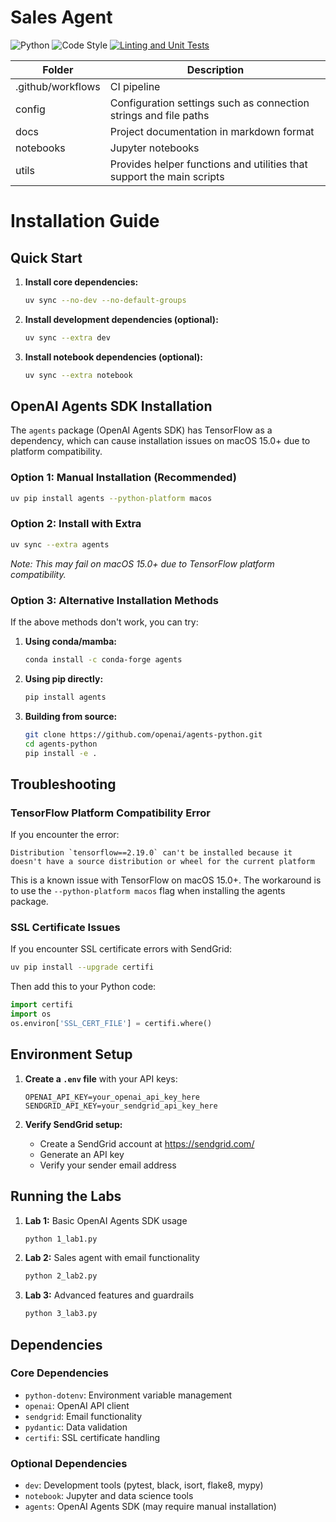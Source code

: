 # Sales Agent

![Python](https://img.shields.io/badge/python-3670A0?logo=python&logoColor=ffdd54&style=for-the-badge) ![Code Style](https://img.shields.io/badge/code%20style-pep8-orange) [![Linting and Unit Tests](https://github.com/Nomia-Limited/sales-agent/actions/workflows/ci.yml/badge.svg)](https://github.com/Nomia-Limited/sales-agent/actions/workflows/ci.yml)

| Folder | Description |
|--------|-------------|
|.github/workflows|CI pipeline|
|config|Configuration settings such as connection strings and file paths|
|docs|Project documentation in markdown format|
|notebooks|Jupyter notebooks|
|utils|Provides helper functions and utilities that support the main scripts|

# Installation Guide

## Quick Start

1. **Install core dependencies:**
   ```bash
   uv sync --no-dev --no-default-groups
   ```

2. **Install development dependencies (optional):**
   ```bash
   uv sync --extra dev
   ```

3. **Install notebook dependencies (optional):**
   ```bash
   uv sync --extra notebook
   ```

## OpenAI Agents SDK Installation

The `agents` package (OpenAI Agents SDK) has TensorFlow as a dependency, which can cause installation issues on macOS 15.0+ due to platform compatibility.

### Option 1: Manual Installation (Recommended)
```bash
uv pip install agents --python-platform macos
```

### Option 2: Install with Extra
```bash
uv sync --extra agents
```
*Note: This may fail on macOS 15.0+ due to TensorFlow platform compatibility.*

### Option 3: Alternative Installation Methods
If the above methods don't work, you can try:

1. **Using conda/mamba:**
   ```bash
   conda install -c conda-forge agents
   ```

2. **Using pip directly:**
   ```bash
   pip install agents
   ```

3. **Building from source:**
   ```bash
   git clone https://github.com/openai/agents-python.git
   cd agents-python
   pip install -e .
   ```

## Troubleshooting

### TensorFlow Platform Compatibility Error
If you encounter the error:
```
Distribution `tensorflow==2.19.0` can't be installed because it doesn't have a source distribution or wheel for the current platform
```

This is a known issue with TensorFlow on macOS 15.0+. The workaround is to use the `--python-platform macos` flag when installing the agents package.

### SSL Certificate Issues
If you encounter SSL certificate errors with SendGrid:
```bash
uv pip install --upgrade certifi
```

Then add this to your Python code:
```python
import certifi
import os
os.environ['SSL_CERT_FILE'] = certifi.where()
```

## Environment Setup

1. **Create a `.env` file** with your API keys:
   ```
   OPENAI_API_KEY=your_openai_api_key_here
   SENDGRID_API_KEY=your_sendgrid_api_key_here
   ```

2. **Verify SendGrid setup:**
   - Create a SendGrid account at https://sendgrid.com/
   - Generate an API key
   - Verify your sender email address

## Running the Labs

1. **Lab 1:** Basic OpenAI Agents SDK usage
   ```bash
   python 1_lab1.py
   ```

2. **Lab 2:** Sales agent with email functionality
   ```bash
   python 2_lab2.py
   ```

3. **Lab 3:** Advanced features and guardrails
   ```bash
   python 3_lab3.py
   ```

## Dependencies

### Core Dependencies
- `python-dotenv`: Environment variable management
- `openai`: OpenAI API client
- `sendgrid`: Email functionality
- `pydantic`: Data validation
- `certifi`: SSL certificate handling

### Optional Dependencies
- `dev`: Development tools (pytest, black, isort, flake8, mypy)
- `notebook`: Jupyter and data science tools
- `agents`: OpenAI Agents SDK (may require manual installation) 
